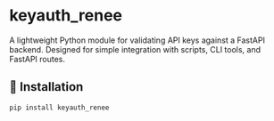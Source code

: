 # keyauth_renee

A lightweight Python module for validating API keys against a FastAPI backend. Designed for simple integration with scripts, CLI tools, and FastAPI routes.

## 🔧 Installation

```bash
pip install keyauth_renee